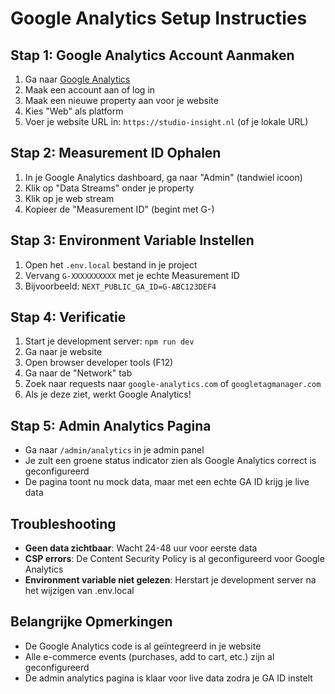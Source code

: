 # Google Analytics Setup Instructies

## Stap 1: Google Analytics Account Aanmaken
1. Ga naar [Google Analytics](https://analytics.google.com)
2. Maak een account aan of log in
3. Maak een nieuwe property aan voor je website
4. Kies "Web" als platform
5. Voer je website URL in: `https://studio-insight.nl` (of je lokale URL)

## Stap 2: Measurement ID Ophalen
1. In je Google Analytics dashboard, ga naar "Admin" (tandwiel icoon)
2. Klik op "Data Streams" onder je property
3. Klik op je web stream
4. Kopieer de "Measurement ID" (begint met G-)

## Stap 3: Environment Variable Instellen
1. Open het `.env.local` bestand in je project
2. Vervang `G-XXXXXXXXXX` met je echte Measurement ID
3. Bijvoorbeeld: `NEXT_PUBLIC_GA_ID=G-ABC123DEF4`

## Stap 4: Verificatie
1. Start je development server: `npm run dev`
2. Ga naar je website
3. Open browser developer tools (F12)
4. Ga naar de "Network" tab
5. Zoek naar requests naar `google-analytics.com` of `googletagmanager.com`
6. Als je deze ziet, werkt Google Analytics!

## Stap 5: Admin Analytics Pagina
- Ga naar `/admin/analytics` in je admin panel
- Je zult een groene status indicator zien als Google Analytics correct is geconfigureerd
- De pagina toont nu mock data, maar met een echte GA ID krijg je live data

## Troubleshooting
- **Geen data zichtbaar**: Wacht 24-48 uur voor eerste data
- **CSP errors**: De Content Security Policy is al geconfigureerd voor Google Analytics
- **Environment variable niet gelezen**: Herstart je development server na het wijzigen van .env.local

## Belangrijke Opmerkingen
- De Google Analytics code is al geïntegreerd in je website
- Alle e-commerce events (purchases, add to cart, etc.) zijn al geconfigureerd
- De admin analytics pagina is klaar voor live data zodra je GA ID instelt






